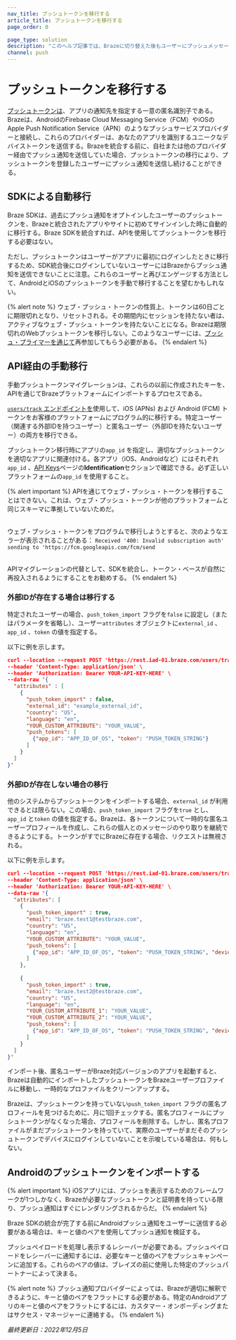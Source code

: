 ```yaml
---
nav_title: プッシュトークンを移行する
article_title: プッシュトークンを移行する
page_order: 0

page_type: solution
description: "このヘルプ記事では、Brazeに切り替えた後もユーザーにプッシュメッセージを送信できるように、プッシュトークンを移行する方法について説明する。"
channel: push
---
```


# プッシュトークンを移行する

[プッシュトークンは]({{site.baseurl}}/user_guide/message_building_by_channel/push/push_registration/#push-tokens/)、アプリの通知先を指定する一意の匿名識別子である。Brazeは、AndroidのFirebase Cloud Messaging Service（FCM）やiOSのApple Push Notification Service（APN）のようなプッシュサービスプロバイダーと接続し、これらのプロバイダーは、あなたのアプリを識別するユニークなデバイストークンを送信する。Brazeを統合する前に、自社または他のプロバイダー経由でプッシュ通知を送信していた場合、プッシュトークンの移行により、プッシュトークンを登録したユーザーにプッシュ通知を送信し続けることができる。

## SDKによる自動移行

Braze SDKは、過去にプッシュ通知をオプトインしたユーザーのプッシュトークンを、Brazeと統合されたアプリやサイトに初めてサインインした時に自動的に移行する。Braze SDKを統合すれば、APIを使用してプッシュトークンを移行する必要はない。

ただし、プッシュトークンはユーザーがアプリに最初にログインしたときに移行するため、SDK統合後にログインしていないユーザーにはBrazeからプッシュ通知を送信できないことに注意。これらのユーザーと再びエンゲージする方法として、AndroidとiOSのプッシュトークンを手動で移行することを望むかもしれない。

{% alert note %}
ウェブ・プッシュ・トークンの性質上、トークンは60日ごとに期限切れとなり、リセットされる。その期間内にセッションを持たない者は、アクティブなウェブ・プッシュ・トークンを持たないことになる。Brazeは期限切れのWebプッシュトークンを移行しない。このようなユーザーには、[プッシュ・プライマーを通じて]({{site.baseurl}}/user_guide/message_building_by_channel/push/best_practices/push_primer_messages)再参加してもらう必要がある。
{% endalert %}

## API経由の手動移行

手動プッシュトークンマイグレーションは、これらの以前に作成されたキーを、APIを通じてBrazeプラットフォームにインポートするプロセスである。

[`users/track` エンドポイントを]({{site.baseurl}}/api/endpoints/user_data/post_user_track/)使用して、iOS (APNs) および Android (FCM) トークンをお客様のプラットフォームにプログラム的に移行する。特定ユーザー（関連する外部IDを持つユーザー）と匿名ユーザー（外部IDを持たないユーザー）の両方を移行できる。

プッシュトークン移行時にアプリの`app_id` を指定し、適切なプッシュトークンを適切なアプリに関連付ける。各アプリ（iOS、Androidなど）にはそれぞれ`app_id` 、[API Keys]({{site.baseurl}}/user_guide/administrative/app_settings/api_settings_tab/)ページの**Identification**セクションで確認できる。必ず正しいプラットフォームの`app_id` を使用すること。

{% alert important %}
APIを通じてウェブ・プッシュ・トークンを移行することはできない。これは、ウェブ・プッシュ・トークンが他のプラットフォームと同じスキーマに準拠していないためだ。 

<br>ウェブ・プッシュ・トークンをプログラムで移行しようとすると、次のようなエラーが表示されることがある： `Received '400: Invalid subscription auth' sending to 'https://fcm.googleapis.com/fcm/send`

<br>
APIマイグレーションの代替として、SDKを統合し、トークン・ベースが自然に再投入されるようにすることをお勧めする。
{% endalert %}

### 外部IDが存在する場合は移行する
特定されたユーザーの場合、`push_token_import` フラグを`false` に設定し（またはパラメータを省略し）、ユーザー`attributes` オブジェクトに`external_id` 、`app_id` 、`token` の値を指定する。 

以下に例を示します。

```json
curl --location --request POST 'https://rest.iad-01.braze.com/users/track' \
--header 'Content-Type: application/json' \
--header 'Authorization: Bearer YOUR-API-KEY-HERE' \
--data-raw '{
  "attributes" : [
    {
      "push_token_import" : false,
      "external_id": "example_external_id",
      "country": "US",
      "language": "en",
      "YOUR_CUSTOM_ATTRIBUTE": "YOUR_VALUE",
      "push_tokens": [
        {"app_id": "APP_ID_OF_OS", "token": "PUSH_TOKEN_STRING"}
      ]
    }
  ]
}'
```

### 外部IDが存在しない場合の移行
他のシステムからプッシュトークンをインポートする場合、`external_id` が利用できるとは限らない。この場合、`push_token_import` フラグを`true` とし、`app_id` と`token` の値を指定する。Brazeは、各トークンについて一時的な匿名ユーザープロフィールを作成し、これらの個人とのメッセージのやり取りを継続できるようにする。トークンがすでにBrazeに存在する場合、リクエストは無視される。

以下に例を示します。

```json
curl --location --request POST 'https://rest.iad-01.braze.com/users/track' \
--header 'Content-Type: application/json' \
--header 'Authorization: Bearer YOUR-API-KEY-HERE' \
--data-raw '{
  "attributes": [ 
    {
      "push_token_import" : true,
      "email": "braze.test1@testbraze.com",
      "country": "US",
      "language": "en",
      "YOUR_CUSTOM_ATTRIBUTE": "YOUR_VALUE",
      "push_tokens": [
        {"app_id": "APP_ID_OF_OS", "token": "PUSH_TOKEN_STRING", "device_id": "DEVICE_ID"}
      ]
    },
      
    {
      "push_token_import" : true,
      "email": "braze.test2@testbraze.com",
      "country": "US",
      "language": "en",
      "YOUR_CUSTOM_ATTRIBUTE_1": "YOUR_VALUE",
      "YOUR_CUSTOM_ATTRIBUTE_2": "YOUR_VALUE",
      "push_tokens": [
        {"app_id": "APP_ID_OF_OS", "token": "PUSH_TOKEN_STRING", "device_id": "DEVICE_ID"}  
      ]
    }
  ]
}'
```

インポート後、匿名ユーザーがBraze対応バージョンのアプリを起動すると、Brazeは自動的にインポートしたプッシュトークンをBrazeユーザープロファイルに移動し、一時的なプロファイルをクリーンアップする。

Brazeは、プッシュトークンを持っていない`push_token_import` フラグの匿名プロフィールを見つけるために、月に1回チェックする。匿名プロフィールにプッシュトークンがなくなった場合、プロフィールを削除する。しかし、匿名プロファイルがまだプッシュトークンを持っていて、実際のユーザーがまだそのプッシュトークンでデバイスにログインしていないことを示唆している場合は、何もしない。

## Androidのプッシュトークンをインポートする

{% alert important %}
iOSアプリには、プッシュを表示するためのフレームワークが1つしかなく、Brazeが必要なプッシュトークンと証明書を持っている限り、プッシュ通知はすぐにレンダリングされるからだ。
{% endalert %}

Braze SDKの統合が完了する前にAndroidプッシュ通知をユーザーに送信する必要がある場合は、キーと値のペアを使用してプッシュ通知を検証する。 

プッシュペイロードを処理し表示するレシーバーが必要である。プッシュペイロードをレシーバーに通知するには、必要なキーと値のペアをプッシュキャンペーンに追加する。これらのペアの値は、ブレイズの前に使用した特定のプッシュパートナーによって決まる。

{% alert note %}
プッシュ通知プロバイダーによっては、Brazeが適切に解釈できるように、キーと値のペアをフラットにする必要がある。特定のAndroidアプリのキーと値のペアをフラットにするには、カスタマー・オンボーディングまたはサクセス・マネージャーに連絡する。
{% endalert %}

_最終更新日：2022年12月5日_
